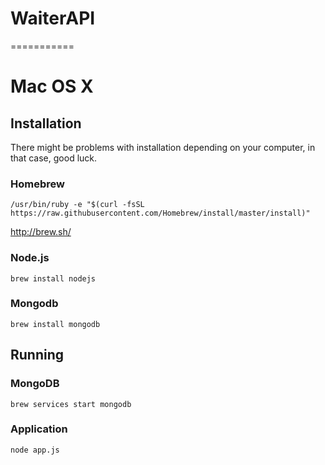 # WaiterAPI
===========

# Mac OS X

## Installation

There might be problems with installation depending on your computer, in that case, good luck.

### Homebrew

```/usr/bin/ruby -e "$(curl -fsSL https://raw.githubusercontent.com/Homebrew/install/master/install)"```

http://brew.sh/

### Node.js

```brew install nodejs```

### Mongodb

```brew install mongodb```

## Running

### MongoDB

```brew services start mongodb```

### Application

```node app.js```
